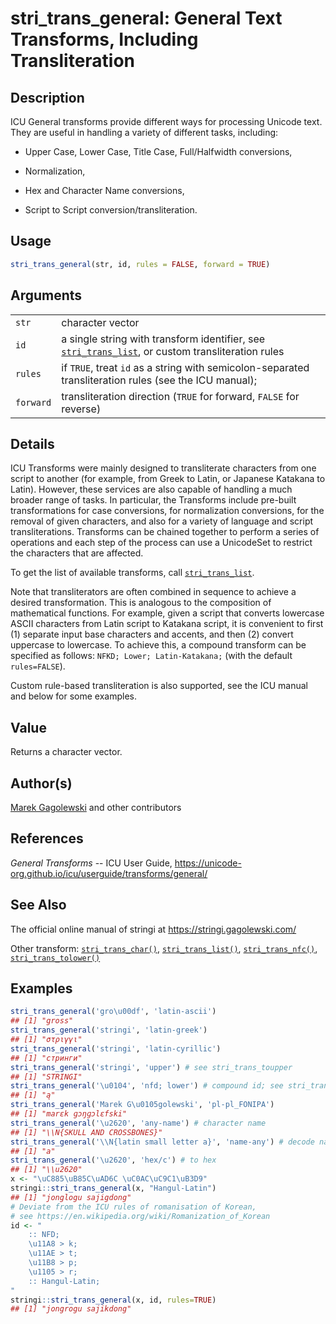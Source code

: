 # stri_trans_general: General Text Transforms, Including Transliteration

## Description

<span class="pkg">ICU</span> General transforms provide different ways for processing Unicode text. They are useful in handling a variety of different tasks, including:

-   Upper Case, Lower Case, Title Case, Full/Halfwidth conversions,

-   Normalization,

-   Hex and Character Name conversions,

-   Script to Script conversion/transliteration.

## Usage

``` r
stri_trans_general(str, id, rules = FALSE, forward = TRUE)
```

## Arguments

|           |                                                                                                                                 |
|-----------|---------------------------------------------------------------------------------------------------------------------------------|
| `str`     | character vector                                                                                                                |
| `id`      | a single string with transform identifier, see [`stri_trans_list`](stri_trans_list.md), or custom transliteration rules         |
| `rules`   | if `TRUE`, treat `id` as a string with semicolon-separated transliteration rules (see the <span class="pkg">ICU</span> manual); |
| `forward` | transliteration direction (`TRUE` for forward, `FALSE` for reverse)                                                             |

## Details

<span class="pkg">ICU</span> Transforms were mainly designed to transliterate characters from one script to another (for example, from Greek to Latin, or Japanese Katakana to Latin). However, these services are also capable of handling a much broader range of tasks. In particular, the Transforms include pre-built transformations for case conversions, for normalization conversions, for the removal of given characters, and also for a variety of language and script transliterations. Transforms can be chained together to perform a series of operations and each step of the process can use a UnicodeSet to restrict the characters that are affected.

To get the list of available transforms, call [`stri_trans_list`](stri_trans_list.md).

Note that transliterators are often combined in sequence to achieve a desired transformation. This is analogous to the composition of mathematical functions. For example, given a script that converts lowercase ASCII characters from Latin script to Katakana script, it is convenient to first (1) separate input base characters and accents, and then (2) convert uppercase to lowercase. To achieve this, a compound transform can be specified as follows: `NFKD; Lower; Latin-Katakana;` (with the default `rules=FALSE`).

Custom rule-based transliteration is also supported, see the <span class="pkg">ICU</span> manual and below for some examples.

## Value

Returns a character vector.

## Author(s)

[Marek Gagolewski](https://www.gagolewski.com/) and other contributors

## References

*General Transforms* -- ICU User Guide, <https://unicode-org.github.io/icu/userguide/transforms/general/>

## See Also

The official online manual of <span class="pkg">stringi</span> at <https://stringi.gagolewski.com/>

Other transform: [`stri_trans_char()`](stri_trans_char.md), [`stri_trans_list()`](stri_trans_list.md), [`stri_trans_nfc()`](stri_trans_nf.md), [`stri_trans_tolower()`](stri_trans_casemap.md)

## Examples




```r
stri_trans_general('gro\u00df', 'latin-ascii')
## [1] "gross"
stri_trans_general('stringi', 'latin-greek')
## [1] "στριγγι"
stri_trans_general('stringi', 'latin-cyrillic')
## [1] "стринги"
stri_trans_general('stringi', 'upper') # see stri_trans_toupper
## [1] "STRINGI"
stri_trans_general('\u0104', 'nfd; lower') # compound id; see stri_trans_nfd
## [1] "ą"
stri_trans_general('Marek G\u0105golewski', 'pl-pl_FONIPA')
## [1] "marɛk ɡɔŋɡɔlɛfski"
stri_trans_general('\u2620', 'any-name') # character name
## [1] "\\N{SKULL AND CROSSBONES}"
stri_trans_general('\\N{latin small letter a}', 'name-any') # decode name
## [1] "a"
stri_trans_general('\u2620', 'hex/c') # to hex
## [1] "\\u2620"
x <- "\uC885\uB85C\uAD6C \uC0AC\uC9C1\uB3D9"
stringi::stri_trans_general(x, "Hangul-Latin")
## [1] "jonglogu sajigdong"
# Deviate from the ICU rules of romanisation of Korean,
# see https://en.wikipedia.org/wiki/Romanization_of_Korean
id <- "
    :: NFD;
    \u11A8 > k;
    \u11AE > t;
    \u11B8 > p;
    \u1105 > r;
    :: Hangul-Latin;
"
stringi::stri_trans_general(x, id, rules=TRUE)
## [1] "jongrogu sajikdong"
```
